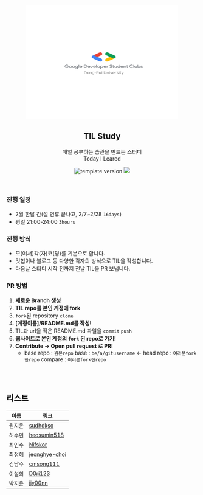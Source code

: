 <br/>
<p align="middle" >
  <img width="400px;" height="300px" src="./images/로고_background-none.png"/>
</p>
<h2 align="middle">TIL Study</h2>
<p align="middle">
매일 공부하는 습관을 만드는 스터디
<br/>
Today I Leared
</p>
<p align="middle">
  <img src="https://img.shields.io/badge/version-1.0.0-blue?style=flat-square" alt="template version"/>
  <img src="https://img.shields.io/badge/language-md-md.svg?style=flat-square"/>
</p>

<br/>

### 진행 일정

- 2월 한달 간(설 연휴 끝나고, 2/7~2/28 `16days`)
- 평일 21:00-24:00 `3hours`

### 진행 방식

- 모(여서)각(자)코(딩)를 기본으로 합니다.
- 깃헙이나 블로그 등 다양한 각자의 방식으로 TIL을 작성합니다.
- 다음날 스터디 시작 전까지 전날 TIL을 PR 보냅니다.

### PR 방법

1. **새로운 Branch 생성**
2. **TIL repo를 본인 계정에 fork**
3. `fork`된 repository `clone`
4. **[계정이름]/README.md를 작성!**
5. TIL과 url을 적은 README.md 파일을 `commit` `push`
6. **웹사이트로 본인 계정의 `fork` 된 repo로 가기!**
7. **Contribute → Open pull request 로 PR!**
   - base repo : `원본repo` base : `be/a/gitusername` ← head repo : `여러분fork한repo` compare : `여러분fork한repo`

<br/>
<br/>

## 리스트

| 이름   | 링크                             |
| ------ | -------------------------------- |
| 원지윤 | [sudhdkso](/sudhdkso/)           |
| 허수민 | [heosumin518](/heosumin518/)     |
| 최인수 | [Nifskor](/Nifskor/)             |
| 최정혜 | [jeonghye-choi](/jeonghye-choi/) |
| 김남주 | [cmsong111](/cmsong111/)         |
| 이설희 | [D0ri123](/D0ri123/)             |
| 박지윤 | [jiy00nn](/jiy00nn/)             |
